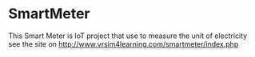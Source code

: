 # SmartMeter
This Smart Meter is IoT project that use to measure the unit of electricity
see the site on
http://www.vrsim4learning.com/smartmeter/index.php
